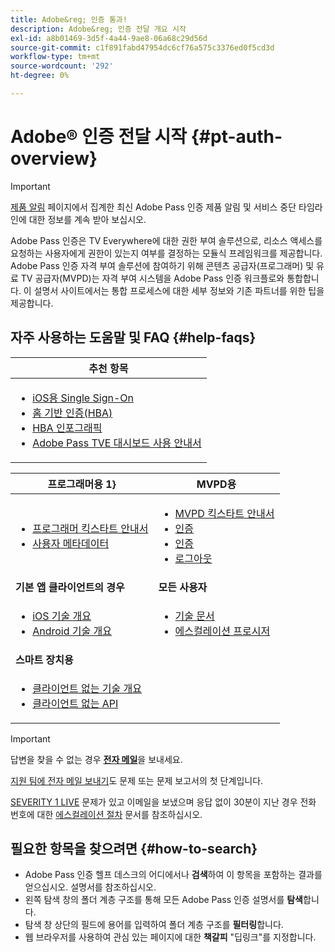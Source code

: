 ```yaml
---
title: Adobe&reg; 인증 통과!
description: Adobe&reg; 인증 전달 개요 시작
exl-id: a8b01469-3d5f-4a44-9ae8-06a68c29d56d
source-git-commit: c1f891fabd47954dc6cf76a575c3376ed0f5cd3d
workflow-type: tm+mt
source-wordcount: '292'
ht-degree: 0%

---
```


# Adobe® 인증 전달 시작 {#pt-auth-overview}

>[!IMPORTANT]
>
> [제품 알림](/help/authentication/product-announcements.md) 페이지에서 집계한 최신 Adobe Pass 인증 제품 알림 및 서비스 중단 타임라인에 대한 정보를 계속 받아 보십시오.

Adobe Pass 인증은 TV Everywhere에 대한 권한 부여 솔루션으로, 리소스 액세스를 요청하는 사용자에게 권한이 있는지 여부를 결정하는 모듈식 프레임워크를 제공합니다. Adobe Pass 인증 자격 부여 솔루션에 참여하기 위해 콘텐츠 공급자(프로그래머) 및 유료 TV 공급자(MVPD)는 자격 부여 시스템을 Adobe Pass 인증 워크플로와 통합합니다. 이 설명서 사이트에서는 통합 프로세스에 대한 세부 정보와 기존 파트너를 위한 팁을 제공합니다.

## 자주 사용하는 도움말 및 FAQ {#help-faqs}

| **추천 항목** |
|------------------------------------------------------------------------------------------------------------------------------------------------------------------------------------------------------------------------------------------------------------------------------------------------------------------------------------------------------------------------------------------------------------------------------------------------------------------------------------------------------------------------------------------------------------------------------------------------------------------------------------------------------------------------------------------------|
| <ul><li>[iOS용 Single Sign-On](/help/authentication/integration-guide-programmers/features-standard/sso-access/partner-sso/apple-sso/apple-sso-overview.md)</li><li>[홈 기반 인증(HBA)](/help/authentication/integration-guide-programmers/features-standard/hba-access/home-based-authn-tve.md)</li><li>[HBA 인포그래픽](https://dzf8vqv24eqhg.cloudfront.net/userfiles/258/326/ckfinder/files/AdobeNewsletterHBA.pdf)</li><li>[Adobe Pass TVE 대시보드 사용 안내서](/help/authentication/user-guide-tve-dashboard/tve-dashboard-overview.md)</li></ul> |

| 프로그래머용 **1}** | **MVPD용** |
|--------------------------------------------------------------------------------------------------------------------------------------------------------------------------------------------------------------------------------------------------------------------------------|-----------------------------------------------------------------------------------------------------------------------------------------------------------------------------------------------------------------------------------------------------------------------------------------------------------------------------------------------------------------------|
| <ul><li>[프로그래머 킥스타트 안내서](/help/authentication/kickstart/programmer-kickstart-guide.md)</li><li>[사용자 메타데이터](/help/authentication/integration-guide-programmers/legacy/rest-api-v1/apis/user-metadata.md)</li></ul> | <ul><li>[MVPD 킥스타트 안내서](/help/authentication/kickstart/mvpd-kickstart-guide.md)</li><li>[인증](/help/authentication/integration-guide-mvpds/authn-usecase.md)</li><li>[인증](/help/authentication/integration-guide-mvpds/authz-usecase.md)</li><li>[로그아웃](/help/authentication/integration-guide-mvpds/usecase-mvpd-logout.md)</li></ul> |
| **기본 앱 클라이언트의 경우** | **모든 사용자** |
| <ul><li>[iOS 기술 개요](/help/authentication/integration-guide-programmers/legacy/sdks/ios-tvos-sdk/iostvos-sdk-overview.md)</li><li>[Android 기술 개요](/help/authentication/integration-guide-programmers/legacy/sdks/android-sdk/android-sdk-overview.md)</li></ul> | <ul><li>[기술 문서](/help/authentication/kickstart/technical-paper.md)</li><li>[에스컬레이션 프로시저](/help/authentication/kickstart/escalation-procedures.md)</li></ul> |
| **스마트 장치용** |                                                                                                                                                                                                                                                                                                                                                                       |
| <ul><li>[클라이언트 없는 기술 개요](/help/authentication/integration-guide-programmers/legacy/rest-api-v1/rest-api-overview.md)</li><li>[클라이언트 없는 API](/help/authentication/integration-guide-programmers/legacy/rest-api-v1/rest-api-reference.md)</li></ul> |                                                                                                                                                                                                                                                                                                                                                                       |

>[!IMPORTANT]
>
> 답변을 찾을 수 없는 경우 [**전자 메일**](mailto:tve-support@adobe.com)&#x200B;을 보내세요.
>
> [지원 팀에 전자 메일 보내기](mailto:tve-support@adobe.com)도 문제 또는 문제 보고서의 첫 단계입니다.
>
> [SEVERITY 1 LIVE](/help/authentication/kickstart/escalation-procedures.md) 문제가 있고 이메일을 보냈으며 응답 없이 30분이 지난 경우 전화 번호에 대한 [에스컬레이션 절차](/help/authentication/kickstart/escalation-procedures.md) 문서를 참조하십시오.

## 필요한 항목을 찾으려면 {#how-to-search}

* Adobe Pass 인증 헬프 데스크의 어디에서나 **검색**하여 이 항목을 포함하는 결과를 얻으십시오.
설명서를 참조하십시오.
* 왼쪽 탐색 창의 폴더 계층 구조를 통해 모든 Adobe Pass 인증 설명서를 **탐색**&#x200B;합니다.
* 탐색 창 상단의 필드에 용어를 입력하여 폴더 계층 구조를 **필터링**&#x200B;합니다.
* 웹 브라우저를 사용하여 관심 있는 페이지에 대한 **책갈피** &quot;딥링크&quot;를 지정합니다.
